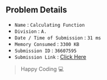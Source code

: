 ## Problem Details 
 
- `Name`                      : `Calculating Function`
- `Division`                  : `A.`
- `Date / Time of Submission` : `31 ms`
- `Memory Consumed`           : `3300 KB`
- `Submission ID`             : `36607595`
- `Submission Link`           : [Click Here](http://codeforces.com/contest/486/submission/36607595)

> Happy Coding   :computer: